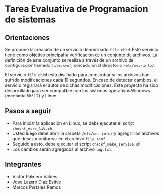 # Tarea Evaluativa de Programacion de sistemas

## Orientaciones

Se propone la creación de un servicio denominado `file_chkd`. Este servicio tiene como objetivo principal la verificación de un conjunto de archivos. La definición de este conjunto se realiza a través de un archivo de configuración llamado `file.conf`, ubicado en el directorio `/etc/sec-info/`.

El servicio `file_chkd` está diseñado para comprobar si los archivos han sufrido modificaciones cada 10 segundos. En caso de detectar cambios, el servicio registrará el autor de dichas modificaciones. Este proyecto ha sido desarrollado para ser compatible con los sistemas operativos Windows (mediante WSL2) y Linux.

## Pasos a seguir 

- Para iniciar la aplicación en Linux, se debe ejecutar el script `checkf_make_lib.sh`. 
- Usted luego debe abrir la carpeta `/etc/sec-info/` y agregar los archivos que desea monitorear en el archivo `file.conf`.
- Seguido a esto, debe ejecutar el script `checkf_make_service.sh`.
- Los cambios serán agregados al archivo `log.txt`.

## Integrantes

- Victor Palmero Valdes
- Jose Lazaro Diaz Estive
- Marcos Portales Ramos
